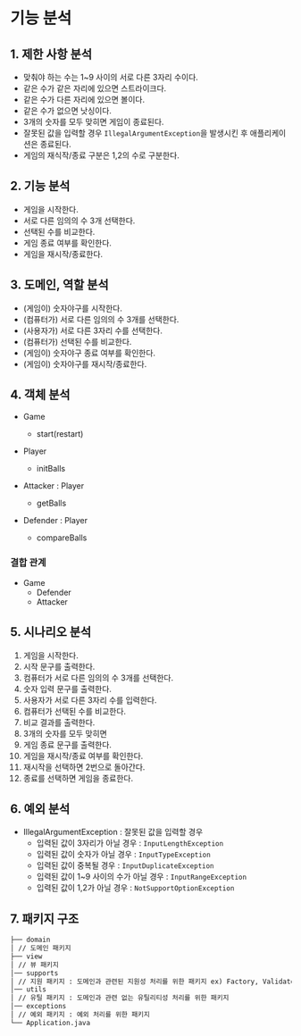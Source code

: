 # 기능 분석

## 1. 제한 사항 분석

- 맞춰야 하는 수는 1~9 사이의 서로 다른 3자리 수이다.
- 같은 수가 같은 자리에 있으면 스트라이크다.
- 같은 수가 다른 자리에 있으면 볼이다.
- 같은 수가 없으면 낫싱이다.
- 3개의 숫자를 모두 맞히면 게임이 종료된다.
- 잘못된 값을 입력할 경우 `IllegalArgumentException`을 발생시킨 후 애플리케이션은 종료된다.
- 게임의 재식작/종료 구분은 1,2의 수로 구분한다.

## 2. 기능 분석

- 게임을 시작한다.
- 서로 다른 임의의 수 3개 선택한다.
- 선택된 수를 비교한다.
- 게임 종료 여부를 확인한다.
- 게임을 재시작/종료한다.

## 3. 도메인, 역할 분석

- (게임이) 숫자야구를 시작한다.
- (컴퓨터가) 서로 다른 임의의 수 3개를 선택한다.
- (사용자가) 서로 다른 3자리 수를 선택한다.
- (컴퓨터가) 선택된 수를 비교한다.
- (게임이) 숫자야구 종료 여부를 확인한다.
- (게임이) 숫자야구를 재시작/종료한다.

## 4. 객체 분석

- Game
    - start(restart)

- Player
  - initBalls

- Attacker : Player
  - getBalls

- Defender : Player
  - compareBalls

### 결합 관계
- Game
  - Defender
  - Attacker

## 5. 시나리오 분석
1. 게임을 시작한다.
2. 시작 문구를 출력한다.
3. 컴퓨터가 서로 다른 임의의 수 3개를 선택한다.
4. 숫자 입력 문구를 출력한다.
5. 사용자가 서로 다른 3자리 수를 입력한다.
6. 컴퓨터가 선택된 수를 비교한다.
7. 비교 결과를 출력한다.
8. 3개의 숫자를 모두 맞히면
9. 게임 종료 문구를 출력한다.
10. 게임을 재시작/종료 여부를 확인한다.
11. 재시작을 선택하면 2번으로 돌아간다.
12. 종료를 선택하면 게임을 종료한다.

## 6. 예외 분석

- IllegalArgumentException : 잘못된 값을 입력할 경우
  - 입력된 값이 3자리가 아닐 경우 : `InputLengthException`
  - 입력된 값이 숫자가 아닐 경우 : `InputTypeException`
  - 입력된 값이 중복될 경우 : `InputDuplicateException`
  - 입력된 값이 1~9 사이의 수가 아닐 경우 : `InputRangeException`
  - 입력된 값이 1,2가 아닐 경우 : `NotSupportOptionException`

## 7. 패키지 구조

```markdown
├── domain
│ // 도메인 패키지
├── view
│ // 뷰 패키지
│── supports
│ // 지원 패키지 : 도메인과 관련된 지원성 처리를 위한 패키지 ex) Factory, Validator, ...
│── utils
│ // 유틸 패키지 : 도메인과 관련 없는 유틸리티성 처리를 위한 패키지
│── exceptions
│ // 예외 패키지 : 예외 처리를 위한 패키지
└── Application.java
```
